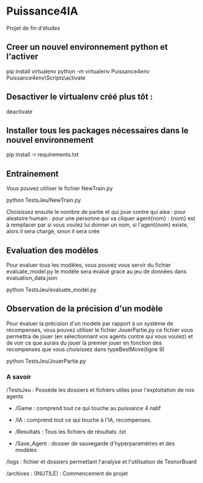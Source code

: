 # Puissance4IA
Projet de fin d'études

## Creer un nouvel environnement python et l'activer
pip install virtualenv
python -m virtualenv Puissance4env 
Puissance4env\Scripts\activate

## Desactiver le virtualenv créé plus tôt : 
deactivate


## Installer tous les packages nécessaires dans le nouvel environnement

pip install -r requirements.txt

## Entrainement
Vous pouvez utiliser le fichier NewTrain.py

python TestsJeu/NewTrain.py

Choisissez ensuite le nombre de partie et qui joue contre qui
alea : pour aleatoire
humain : pour une personne qui va cliquer
agent{nom} : {nom} est à remplacer par si vous voulez lui donner un nom, si l'agent{nom} existe, alors il sera chargé, sinon il sera crée


## Evaluation des modèles
Pour evaluer tous les modèles, vous pouvez vous servir du fichier evaluate_model.py
le modèle sera évalué grace au jeu de données dans evaluation_data.json

python TestsJeu/evaluate_model.py


## Observation de la précision d'un modèle
Pour évaluer la précision d'un modele par rapport à un système de récompenses,
vous pouvez utiliser le fichier JouerPartie.py
ce fichier vous permettra de jouer (en sélectionnant vos agents contre qui vous voulez) et de voir ce que aurais du jouer la premier jouer en fonction des recompenses que vous choisissez dans typeBestMove(ligne 9)

python TestsJeu/JouerPartie.py


### A savoir

/TestsJeu : Posséde les dossiers et fichiers utiles pour l'exploitation de nos agents

- /Game : comprend tout ce qui touche au puissance 4 natif

- /IA : comprend tout ce qui touche à l'IA, recompenses.

- /Resultats : Tous les fichiers de résultats .txt

- /Save_Agent : dossier de sauvegarde d'hyperparamètres et des modèles

/logs : fichier et dossiers permettant l'analyse et l'utilisation de TesnorBoard

/archives : (INUTILE) : Commencement de projet



